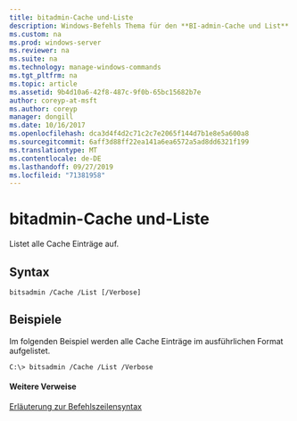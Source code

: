 ```yaml
---
title: bitadmin-Cache und-Liste
description: Windows-Befehls Thema für den **BI-admin-Cache und List** -listet alle Cache Einträge auf.
ms.custom: na
ms.prod: windows-server
ms.reviewer: na
ms.suite: na
ms.technology: manage-windows-commands
ms.tgt_pltfrm: na
ms.topic: article
ms.assetid: 9b4d10a6-42f8-487c-9f0b-65bc15682b7e
author: coreyp-at-msft
ms.author: coreyp
manager: dongill
ms.date: 10/16/2017
ms.openlocfilehash: dca3d4f4d2c71c2c7e2065f144d7b1e8e5a600a8
ms.sourcegitcommit: 6aff3d88ff22ea141a6ea6572a5ad8dd6321f199
ms.translationtype: MT
ms.contentlocale: de-DE
ms.lasthandoff: 09/27/2019
ms.locfileid: "71381958"
---
```

# <a name="bitsadmin-cache-and-list"></a>bitadmin-Cache und-Liste



Listet alle Cache Einträge auf.

## <a name="syntax"></a>Syntax

```
bitsadmin /Cache /List [/Verbose] 
```

## <a name="BKMK_examples"></a>Beispiele

Im folgenden Beispiel werden alle Cache Einträge im ausführlichen Format aufgelistet.
```
C:\> bitsadmin /Cache /List /Verbose
```

#### <a name="additional-references"></a>Weitere Verweise

[Erläuterung zur Befehlszeilensyntax](command-line-syntax-key.md)